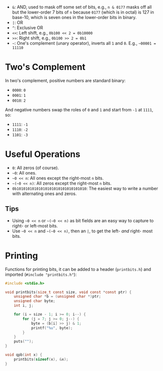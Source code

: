 - `&`: AND, used to mask off some set of bits, e.g., `n & 0177` masks off all but the lower-order 7 bits of `n` because `0177` (which is in octal) is 127 in base-10, which is seven ones in the lower-order bits in binary.
- `|`: OR
- `^`: Exclusive OR
- `<<`: Left shift, e.g., `0b100 << 2 = 0b10000`
- `>>`: Right shift, e.g., `0b100 >> 2 = 0b1`
- `~`: One's complement (unary operator), inverts all `1` and `0`. E.g., `~00001 = 11110`

# Two's Complement

In two's complement, positive numbers are standard binary:

- `0000`: `0`
- `0001`: `1`
- `0010`: `2`

And negative numbers swap the roles of `0` and `1` and start from `-1` at `1111`, so:

- `1111`: `-1`
- `1110`: `-2`
- `1101`: `-3`

# Useful Operations

- `0`: All zeros (of course).
- `~0`: All ones.
- `~0 << n`: All ones except the right-most `n` bits.
- `~(~0 << n)`: All zeros except the right-most `n` bits.
- `0b10101010101010101010101010101010`: The easiest way to write a number with alternating ones and zeros.

## Tips

- Using `~0 << n` or `~(~0 << n)` as bit fields are an easy way to capture to right- or left-most bits.
- Use `~0 << n` and `~(~0 << n)`, then an `|`, to get the left- *and* right- most bits.

# Printing

Functions for printing bits, it can be added to a header (`printbits.h`) and imported (`#include "printbits.h"`):

``` c
#include <stdio.h>

void printbits(size_t const size, void const *const ptr) {
    unsigned char *b = (unsigned char *)ptr;
    unsigned char byte;
    int i, j;

    for (i = size - 1; i >= 0; i--) {
        for (j = 7; j >= 0; j--) {
            byte = (b[i] >> j) & 1;
            printf("%u", byte);
        }
    }
    puts("");
}

void qpb(int x) {
    printbits(sizeof(x), &x);
}
```

